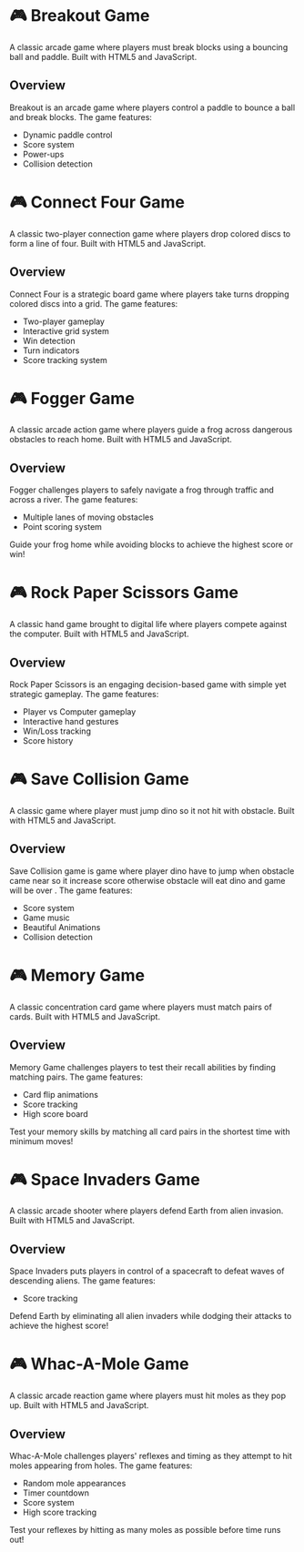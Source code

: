 # 🎮 Breakout Game

A classic arcade game where players must break blocks using a bouncing ball and paddle. Built with HTML5 and JavaScript.

## Overview

Breakout is an arcade game where players control a paddle to bounce a ball and break blocks. The game features:

- Dynamic paddle control
- Score system
- Power-ups
- Collision detection

# 🎮 Connect Four Game

A classic two-player connection game where players drop colored discs to form a line of four. Built with HTML5 and JavaScript.

## Overview

Connect Four is a strategic board game where players take turns dropping colored discs into a grid. The game features:

- Two-player gameplay
- Interactive grid system
- Win detection
- Turn indicators
- Score tracking system

# 🎮 Fogger Game

A classic arcade action game where players guide a frog across dangerous obstacles to reach home. Built with HTML5 and JavaScript.

## Overview

Fogger challenges players to safely navigate a frog through traffic and across a river. The game features:

- Multiple lanes of moving obstacles
- Point scoring system

Guide your frog home while avoiding blocks to achieve the highest score or win!

# 🎮 Rock Paper Scissors Game

A classic hand game brought to digital life where players compete against the computer. Built with HTML5 and JavaScript.

## Overview

Rock Paper Scissors is an engaging decision-based game with simple yet strategic gameplay. The game features:

- Player vs Computer gameplay
- Interactive hand gestures
- Win/Loss tracking
- Score history

# 🎮 Save Collision Game

A classic game where player must jump dino so it not hit with obstacle. Built with HTML5 and JavaScript.

## Overview

Save Collision game is game where player dino have to jump when obstacle came near so it increase score otherwise obstacle will eat dino and game will be over . The game features:

- Score system
- Game music
- Beautiful Animations
- Collision detection

# 🎮 Memory Game

A classic concentration card game where players must match pairs of cards. Built with HTML5 and JavaScript.

## Overview

Memory Game challenges players to test their recall abilities by finding matching pairs. The game features:

- Card flip animations
- Score tracking
- High score board

Test your memory skills by matching all card pairs in the shortest time with minimum moves!

# 🎮 Space Invaders Game

A classic arcade shooter where players defend Earth from alien invasion. Built with HTML5 and JavaScript.

## Overview

Space Invaders puts players in control of a spacecraft to defeat waves of descending aliens. The game features:

- Score tracking

Defend Earth by eliminating all alien invaders while dodging their attacks to achieve the highest score!

# 🎮 Whac-A-Mole Game

A classic arcade reaction game where players must hit moles as they pop up. Built with HTML5 and JavaScript.

## Overview

Whac-A-Mole challenges players' reflexes and timing as they attempt to hit moles appearing from holes. The game features:

- Random mole appearances
- Timer countdown
- Score system
- High score tracking

Test your reflexes by hitting as many moles as possible before time runs out!
